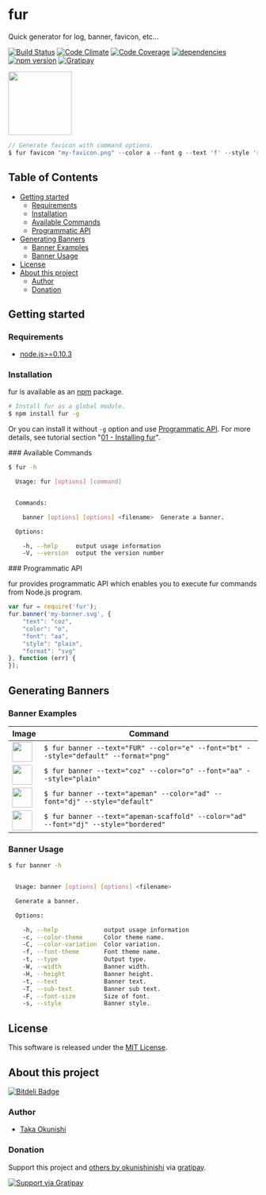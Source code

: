 fur
=====

Quick generator for log, banner, favicon, etc...

<!-- Badge start -->

[![Build Status][my_travis_badge_url]][my_travis_url]
[![Code Climate][my_codeclimate_badge_url]][my_codeclimate_url]
[![Code Coverage][my_codeclimate_coverage_badge_url]][my_codeclimate_url]
[![dependencies][my_gemnasium_badge_url]][my_gemnasium_url]
[![npm version][my_npm_budge_url]][my_npm_url]
[![Gratipay][my_gratipay_budge_url]][my_gratipay_url]

<!-- Badge end -->


<!-- Banner start -->

<a href="https://github.com/okunishinishi/node-quicklogo#readme"><img style="height:128px;" src="assets/images/coz-banner.png" height="128"/></a>

<!-- Banner end -->

<!-- Concept start -->

```javascript
// Generate favicon with command options.
$ fur favicon "my-favicon.png" --color a --font g --text 'f' --style 'rounded'
```



<!-- Concept end -->



<!-- Table start -->

Table of Contents
-----
- [Getting started](#02-howto)
    - [Requirements](#02-howto-requirements)
    - [Installation](#02-howto-installation)
    - [Available Commands](#02-howto-available--commands)
    - [Programmatic API](#02-howto-programmatic--a-p-i)
- [Generating Banners](#03-banners)
    - [Banner Examples](#03-banners-banner--examples)
    - [Banner Usage](#03-banners-banner--usage)
- [License](#10-license)
- [About this project](#11-project)
    - [Author](#11-project-author)
    - [Donation](#11-project-donation)

<!-- Table end -->


<!-- Sections start -->

<a name="02-howto"></a>
Getting started
------

<a name="02-howto-requirements"></a>
### Requirements

+ [node.js&gt;=0.10.3][nodejs_url]

<a name="02-howto-installation"></a>
### Installation

fur is available as an [npm][npm_url] package.

```bash
# Install fur as a global module.
$ npm install fur -g
```

Or you can install it without `-g` option and use [Programmatic API](#programmatic-api).
For more details, see tutorial section "[01 - Installing fur][01_installing_fur_url]".


<a name="available commands" />
<a name="02-howto-available--commands"></a>
### Available Commands

```bash
$ fur -h

  Usage: fur [options] [command]


  Commands:

    banner [options] [options] <filename>  Generate a banner.

  Options:

    -h, --help     output usage information
    -V, --version  output the version number


```

<a name="programmatic-api" />
<a name="02-howto-programmatic--a-p-i"></a>
### Programmatic API

fur provides programmatic API which enables you to execute fur commands from Node.js program.

```javascript
var fur = require('fur');
fur.banner('my-banner.svg', {
    "text": "coz",
    "color": "o",
    "font": "aa",
    "style": "plain",
    "format": "svg"
}, function (err) {
});
```
<a name="03-banners"></a>
Generating Banners
------------------

<a name="03-banners-banner--examples"></a>
### Banner Examples

| Image | Command |
| ----- | ------- |
| <img src="./docs/assets/images/example-fur-banner.svg" height="40" style="height:40px;" /> | ` $ fur banner --text="FUR" --color="e" --font="bt" --style="default" --format="png"  ` |
| <img src="./docs/assets/images/example-coz-banner.svg" height="40" style="height:40px;" /> | ` $ fur banner --text="coz" --color="o" --font="aa" --style="plain"  ` |
| <img src="./docs/assets/images/example-apeman-banner.svg" height="40" style="height:40px;" /> | ` $ fur banner --text="apeman" --color="ad" --font="dj" --style="default"  ` |
| <img src="./docs/assets/images/example-apeman-scaffold-banner.svg" height="40" style="height:40px;" /> | ` $ fur banner --text="apeman-scaffold" --color="ad" --font="dj" --style="bordered"  ` |


<a name="03-banners-banner--usage"></a>
### Banner Usage

```bash
$ fur banner -h


  Usage: banner [options] [options] <filename>

  Generate a banner.

  Options:

    -h, --help             output usage information
    -c, --color-theme      Color theme name.
    -C, --color-variation  Color variation.
    -f, --font-theme       Font theme name.
    -t, --type             Output type.
    -W, --width            Banner width.
    -H, --height           Banner height.
    -t, --text             Banner text.
    -T, --sub-text         Banner sub text.
    -F, --font-size        Size of font.
    -s, --style            Banner style.


```



<a name="10-license"></a>
License
-------
This software is released under the [MIT License][my_license_url].

<a name="11-project"></a>
About this project
--------

[![Bitdeli Badge][my_bitdeli_badge_url]][bitdeli_url]

<a name="11-project-author"></a>
### Author

+ [Taka Okunishi](http://okunishitaka.com)

<a name="11-project-donation"></a>
### Donation

Support this project and [others by okunishinishi][my_gratipay_url] via [gratipay][my_gratipay_url].

[<img src="https://cdn.rawgit.com/gratipay/gratipay-badge/2.3.0/dist/gratipay.svg" alt="Support via Gratipay"/>][my_gratipay_url]


<!-- Sections end -->


<!-- Links start -->

[nodejs_url]: http://nodejs.org/
[npm_url]: https://www.npmjs.com/
[nvm_url]: https://github.com/creationix/nvm
[bitdeli_url]: https://bitdeli.com/free
[my_bitdeli_badge_url]: https://d2weczhvl823v0.cloudfront.net/okunishinishi/node-fur/trend.png
[my_repo_url]: https://github.com/okunishinishi/node-fur
[my_travis_url]: http://travis-ci.org/okunishinishi/node-fur
[my_travis_badge_url]: http://img.shields.io/travis/okunishinishi/node-fur.svg?style=flat
[my_license_url]: https://github.com/okunishinishi/node-fur/blob/master/LICENSE
[my_codeclimate_url]: http://codeclimate.com/github/okunishinishi/node-fur
[my_codeclimate_badge_url]: http://img.shields.io/codeclimate/github/okunishinishi/node-fur.svg?style=flat
[my_codeclimate_coverage_badge_url]: http://img.shields.io/codeclimate/coverage/github/okunishinishi/node-fur.svg?style=flat
[my_apiguide_url]: http://okunishinishi.github.io/node-fur/apiguide/module-fur.html
[my_coverage_url]: http://okunishinishi.github.io/node-fur/coverage/lcov-report
[my_coverage_report_url]: http://okunishinishi.github.io/node-fur/coverage/lcov-report/
[my_gratipay_url]: https://gratipay.com/okunishinishi/
[my_gratipay_budge_url]: http://img.shields.io/gratipay/okunishinishi.svg?style=flat
[my_npm_url]: http://www.npmjs.org/package/fur
[my_npm_budge_url]: http://img.shields.io/npm/v/fur.svg?style=flat
[my_tag_url]: http://github.com/okunishinishi/node-fur/releases/tag/
[my_tag_badge_url]: http://img.shields.io/github/tag/okunishinishi/node-fur.svg?style=flat
[my_gemnasium_url]: http://gemnasium.com/okunishinishi/node-fur
[my_gemnasium_badge_url]: http://img.shields.io/gemnasium/okunishinishi/node-fur.svg?style=flat
[my_inch_badge_url]: http://inch-ci.org/github/okunishinishi/node-fur.svg?branch=master
[my_inch_url]: http://inch-ci.org/github/okunishinishi/node-fur

<!-- Links end-->

<!-- Tutorial urls start -->

[01_installing_fur_url]: https://github.com/okunishinishi/node-coz/blob/master/docs/tutorial/01%20-%20Installing%20fur.md

<!-- Tutorial urls end -->
